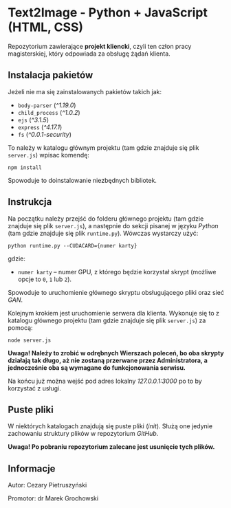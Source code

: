 # Text2Image - Python  + JavaScript (HTML, CSS)

Repozytorium zawierające **projekt kliencki**, czyli ten człon pracy magisterskiej, który odpowiada za obsługę żądań klienta.

## Instalacja pakietów

Jeżeli nie ma się zainstalowanych pakietów takich jak:

* `body-parser` (_^1.19.0_)
* `child_process` (_^1.0.2_)
* `ejs` (_^3.1.5_)
* `express` (_^4.17.1_)
* `fs` (_^0.0.1-security_)

To należy w katalogu głównym projektu (tam gdzie znajduje się plik `server.js`) wpisac komendę:
```
npm install
```
Spowoduje to doinstalowanie niezbędnych bibliotek.

## Instrukcja

Na początku należy przejść do folderu głównego projektu (tam gdzie znajduje się plik `server.js`), a następnie do sekcji pisanej w języku _Python_ (tam gdzie znajduje się plik `runtime.py`). Wówczas wystarczy użyć:
```
python runtime.py --CUDACARD={numer karty}
```
gdzie:

* `numer karty` – numer GPU, z którego będzie korzystał skrypt (możliwe opcje to `0`, `1` lub `2`).

Spowoduje to uruchomienie głównego skryptu obsługującego pliki oraz sieć _GAN_.

Kolejnym krokiem jest uruchomienie serwera dla klienta. Wykonuje się to z katalogu głównego projektu (tam gdzie znajduje się plik `server.js`) za pomocą:
```
node server.js
```

**Uwaga! Należy to zrobić w odrębnych Wierszach poleceń, bo oba skrypty działają tak długo, aż nie zostaną przerwane przez Administratora, a jednocześnie oba są wymagane do funkcjonowania serwisu.**

Na końcu już można wejść pod adres lokalny _127.0.0.1:3000_ po to by korzystać z usługi.

## Puste pliki

W niektórych katalogach znajdują się puste pliki (_init_). Służą one jedynie zachowaniu struktury plików w repozytorium _GitHub_.

**Uwaga! Po pobraniu repozytorium zalecane jest usunięcie tych plików.**

## Informacje

Autor: Cezary Pietruszyński

Promotor: dr Marek Grochowski